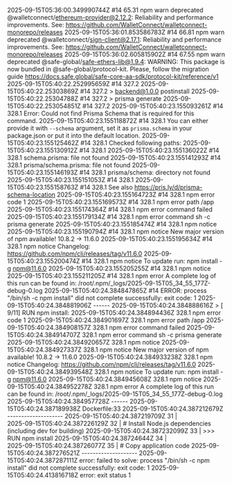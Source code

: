 2025-09-15T05:36:00.349990744Z #14 65.31 npm warn deprecated @walletconnect/ethereum-provider@2.12.2: Reliability and performance improvements. See: https://github.com/WalletConnect/walletconnect-monorepo/releases
2025-09-15T05:36:01.853586783Z #14 66.81 npm warn deprecated @walletconnect/sign-client@2.17.1: Reliability and performance improvements. See: https://github.com/WalletConnect/walletconnect-monorepo/releases
2025-09-15T05:36:02.605815902Z #14 67.55 npm warn deprecated @safe-global/safe-ethers-lib@1.9.4: WARNING: This package is now bundled in @safe-global/protocol-kit. Please, follow the migration guide https://docs.safe.global/safe-core-aa-sdk/protocol-kit/reference/v1
2025-09-15T05:40:22.252995659Z #14 327.2 
2025-09-15T05:40:22.25303869Z #14 327.2 > backend@1.0.0 postinstall
2025-09-15T05:40:22.25304788Z #14 327.2 > prisma generate
2025-09-15T05:40:22.253054851Z #14 327.2 
2025-09-15T05:40:23.155093261Z #14 328.1 Error: Could not find Prisma Schema that is required for this command.
2025-09-15T05:40:23.155118872Z #14 328.1 You can either provide it with `--schema` argument, set it as `prisma.schema` in your package.json or put it into the default location.
2025-09-15T05:40:23.155125462Z #14 328.1 Checked following paths:
2025-09-15T05:40:23.155130912Z #14 328.1 
2025-09-15T05:40:23.155136022Z #14 328.1 schema.prisma: file not found
2025-09-15T05:40:23.155141293Z #14 328.1 prisma/schema.prisma: file not found
2025-09-15T05:40:23.155146193Z #14 328.1 prisma/schema: directory not found
2025-09-15T05:40:23.155151053Z #14 328.1 
2025-09-15T05:40:23.155158763Z #14 328.1 See also https://pris.ly/d/prisma-schema-location
2025-09-15T05:40:23.155164723Z #14 328.1 npm error code 1
2025-09-15T05:40:23.155169573Z #14 328.1 npm error path /app
2025-09-15T05:40:23.155174364Z #14 328.1 npm error command failed
2025-09-15T05:40:23.155179134Z #14 328.1 npm error command sh -c prisma generate
2025-09-15T05:40:23.155185474Z #14 328.1 npm notice
2025-09-15T05:40:23.155190794Z #14 328.1 npm notice New major version of npm available! 10.8.2 -> 11.6.0
2025-09-15T05:40:23.155195634Z #14 328.1 npm notice Changelog: https://github.com/npm/cli/releases/tag/v11.6.0
2025-09-15T05:40:23.155200474Z #14 328.1 npm notice To update run: npm install -g npm@11.6.0
2025-09-15T05:40:23.155205255Z #14 328.1 npm notice
2025-09-15T05:40:23.155211205Z #14 328.1 npm error A complete log of this run can be found in: /root/.npm/_logs/2025-09-15T05_34_55_177Z-debug-0.log
2025-09-15T05:40:24.384847865Z #14 ERROR: process "/bin/sh -c npm install" did not complete successfully: exit code: 1
2025-09-15T05:40:24.384881906Z ------
2025-09-15T05:40:24.384888616Z  > [ 9/11] RUN npm install:
2025-09-15T05:40:24.384894436Z 328.1 npm error code 1
2025-09-15T05:40:24.384901697Z 328.1 npm error path /app
2025-09-15T05:40:24.384908157Z 328.1 npm error command failed
2025-09-15T05:40:24.384914707Z 328.1 npm error command sh -c prisma generate
2025-09-15T05:40:24.384920657Z 328.1 npm notice
2025-09-15T05:40:24.384927337Z 328.1 npm notice New major version of npm available! 10.8.2 -> 11.6.0
2025-09-15T05:40:24.384933238Z 328.1 npm notice Changelog: https://github.com/npm/cli/releases/tag/v11.6.0
2025-09-15T05:40:24.384939548Z 328.1 npm notice To update run: npm install -g npm@11.6.0
2025-09-15T05:40:24.384945608Z 328.1 npm notice
2025-09-15T05:40:24.384952278Z 328.1 npm error A complete log of this run can be found in: /root/.npm/_logs/2025-09-15T05_34_55_177Z-debug-0.log
2025-09-15T05:40:24.384957728Z ------
2025-09-15T05:40:24.387189938Z Dockerfile:33
2025-09-15T05:40:24.387212679Z --------------------
2025-09-15T05:40:24.387219709Z   31 |     
2025-09-15T05:40:24.387226129Z   32 |     # Install Node.js dependencies (including dev for building)
2025-09-15T05:40:24.387232099Z   33 | >>> RUN npm install
2025-09-15T05:40:24.38724644Z   34 |     
2025-09-15T05:40:24.38726077Z   35 |     # Copy application code
2025-09-15T05:40:24.387276521Z --------------------
2025-09-15T05:40:24.387287111Z error: failed to solve: process "/bin/sh -c npm install" did not complete successfully: exit code: 1
2025-09-15T05:40:24.413816718Z error: exit status 1